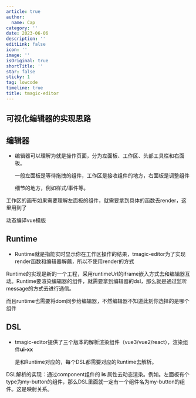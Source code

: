 ```yaml
---
article: true
author:
  name: Cap
category: ''
date: 2023-06-06
description: ''
editLink: false
icon: ''
image: ''
isOriginal: true
shortTitle: ''
star: false
sticky: 1
tag: lowcode
timeline: true
title: tmagic-editor
---
```




## 可视化编辑器的实现思路

## 编辑器

- 编辑器可以理解为就是操作页面，分为左面板、工作区、头部工具栏和右面板。
    
    一般左面板是等待拖拽的组件，工作区是接收组件的地方，右面板是调整组件
    
    细节的地方，例如样式/事件等。
    

工作区的画布如果需要理解左面板的组件，就需要拿到具体的函数去render，这里用到了

动态编译vue模版

## Runtime

- Runtime就是指能实时显示你在工作区操作的结果，tmagic-editor为了实现render函数和编辑器解藕，所以不使用render的方式

Runtime的实现是新的一个工程，采用runtimeUrl的iframe嵌入方式去和编辑器互动。Runtime要渲染编辑器的组件，就需要拿到编辑器的dsl，那么就是通过监听message的方式去进行通信。

而且runtime也需要将dom同步给编辑器，不然编辑器不知道此刻你选择的是哪个组件

## DSL

- tmagic-editor提供了三个版本的解析渲染组件（vue3/vue2/react），渲染组件**ui-xx**
    
    是和Runtime对应的，每个DSL都需要对应的Runtime去解析。
    

DSL解析的实现：通过component组件的 **is** 属性去动态渲染。例如。左面板有个type为my-button的组件，那么DSL里面就一定有一个组件名为my-button的组件。这是映射关系。
